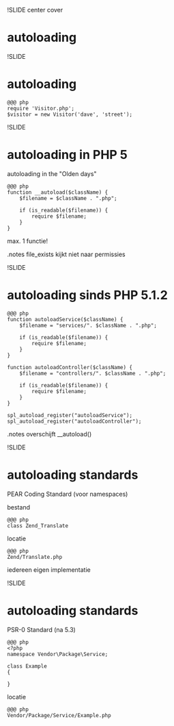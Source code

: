 !SLIDE center cover
# autoloading

!SLIDE
# autoloading

    @@@ php
    require 'Visitor.php';
    $visitor = new Visitor('dave', 'street');

!SLIDE
# autoloading in PHP 5

autoloading in the "Olden days"

    @@@ php
    function __autoload($className) {
        $filename = $className . ".php";

        if (is_readable($filename)) {
            require $filename;
        }
    }

max. 1 functie!

.notes file_exists kijkt niet naar permissies

!SLIDE
# autoloading sinds PHP 5.1.2

    @@@ php
    function autoloadService($className) {
        $filename = "services/". $className . ".php";

        if (is_readable($filename)) {
            require $filename;
        }
    }

    function autoloadController($className) {
        $filename = "controllers/". $className . ".php";

        if (is_readable($filename)) {
            require $filename;
        }
    }

    spl_autoload_register("autoloadService");
    spl_autoload_register("autoloadController");

.notes overschijft __autoload()

!SLIDE
# autoloading standards
PEAR Coding Standard (voor namespaces)

bestand

    @@@ php
    class Zend_Translate

locatie

    @@@ php
    Zend/Translate.php

iedereen eigen implementatie

!SLIDE
# autoloading standards
PSR-0 Standard (na 5.3)

    @@@ php
    <?php
    namespace Vendor\Package\Service;

    class Example
    {

    }

locatie

    @@@ php
    Vendor/Package/Service/Example.php



